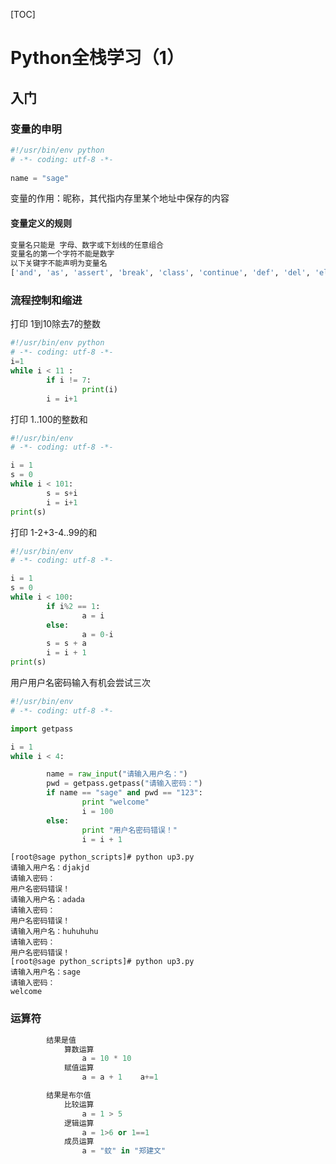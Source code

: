 [TOC]

# Python全栈学习（1）

## 入门

### 变量的申明

```python
#!/usr/bin/env python
# -*- coding: utf-8 -*-
 
name = "sage"
```

变量的作用：昵称，其代指内存里某个地址中保存的内容

#### 变量定义的规则

```python
变量名只能是 字母、数字或下划线的任意组合
变量名的第一个字符不能是数字
以下关键字不能声明为变量名
['and', 'as', 'assert', 'break', 'class', 'continue', 'def', 'del', 'elif', 'else', 'except', 'exec', 'finally', 'for', 'from', 'global', 'if', 'import', 'in', 'is', 'lambda', 'not', 'or', 'pass', 'print', 'raise', 'return', 'try', 'while', 'with', 'yield']
```

### 流程控制和缩进

打印 1到10除去7的整数

```python
#!/usr/bin/env python
# -*- coding: utf-8 -*-
i=1
while i < 11 :
        if i != 7:
                print(i)
        i = i+1
```

打印 1..100的整数和

```python
#!/usr/bin/env
# -*- coding: utf-8 -*-

i = 1
s = 0
while i < 101:
        s = s+i
        i = i+1
print(s)
```

 打印 1-2+3-4..99的和

```python
#!/usr/bin/env
# -*- coding: utf-8 -*-

i = 1
s = 0
while i < 100:
        if i%2 == 1:
                a = i
        else:
                a = 0-i
        s = s + a
        i = i + 1
print(s)
```

用户用户名密码输入有机会尝试三次

```python
#!/usr/bin/env
# -*- coding: utf-8 -*-

import getpass

i = 1
while i < 4:

        name = raw_input("请输入用户名：")
        pwd = getpass.getpass("请输入密码：")
        if name == "sage" and pwd == "123":
                print "welcome"
                i = 100
        else:
                print "用户名密码错误！"
                i = i + 1
```

```shell
[root@sage python_scripts]# python up3.py 
请输入用户名：djakjd
请输入密码：
用户名密码错误！
请输入用户名：adada
请输入密码：
用户名密码错误！
请输入用户名：huhuhuhu
请输入密码：
用户名密码错误！
[root@sage python_scripts]# python up3.py 
请输入用户名：sage
请输入密码：
welcome
```

### 运算符
```python
		结果是值
			算数运算
				a = 10 * 10
			赋值运算
				a = a + 1    a+=1

		结果是布尔值
			比较运算
				a = 1 > 5
			逻辑运算
				a = 1>6 or 1==1
			成员运算
				a = "蚊" in "郑建文"
```
